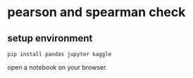 # pearson and spearman check

## setup environment

```shell
pip install pandas jupyter kaggle
```

open a notebook on your browser.
